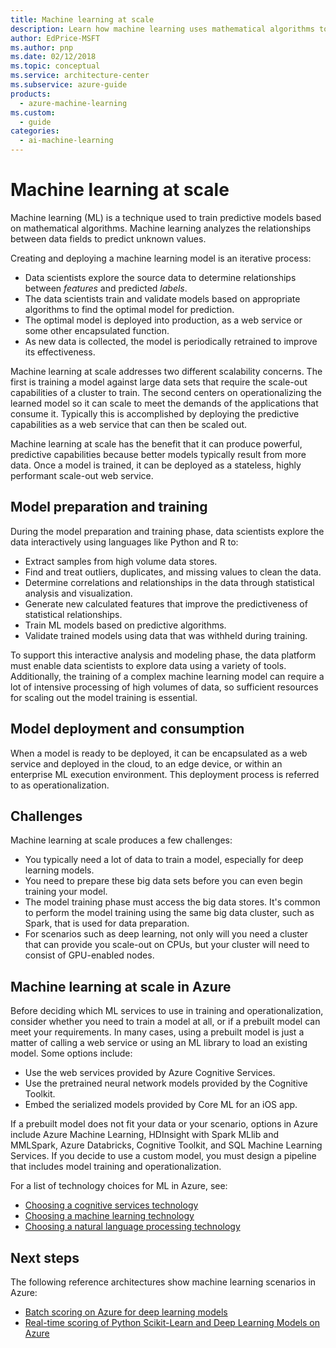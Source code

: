 ```yaml
---
title: Machine learning at scale
description: Learn how machine learning uses mathematical algorithms to analyze data relationships, train predictive models, and deploy and iterate on models at scale.
author: EdPrice-MSFT
ms.author: pnp
ms.date: 02/12/2018
ms.topic: conceptual
ms.service: architecture-center
ms.subservice: azure-guide
products:
  - azure-machine-learning
ms.custom:
  - guide
categories:
  - ai-machine-learning
---
```


# Machine learning at scale

Machine learning (ML) is a technique used to train predictive models based on mathematical algorithms. Machine learning analyzes the relationships between data fields to predict unknown values.

Creating and deploying a machine learning model is an iterative process:

- Data scientists explore the source data to determine relationships between *features* and predicted *labels*.
- The data scientists train and validate models based on appropriate algorithms to find the optimal model for prediction.
- The optimal model is deployed into production, as a web service or some other encapsulated function.
- As new data is collected, the model is periodically retrained to improve its effectiveness.

Machine learning at scale addresses two different scalability concerns. The first is training a model against large data sets that require the scale-out capabilities of a cluster to train. The second centers on operationalizing the learned model so it can scale to meet the demands of the applications that consume it. Typically this is accomplished by deploying the predictive capabilities as a web service that can then be scaled out.

Machine learning at scale has the benefit that it can produce powerful, predictive capabilities because better models typically result from more data. Once a model is trained, it can be deployed as a stateless, highly performant scale-out web service.

## Model preparation and training

During the model preparation and training phase, data scientists explore the data interactively using languages like Python and R to:

- Extract samples from high volume data stores.
- Find and treat outliers, duplicates, and missing values to clean the data.
- Determine correlations and relationships in the data through statistical analysis and visualization.
- Generate new calculated features that improve the predictiveness of statistical relationships.
- Train ML models based on predictive algorithms.
- Validate trained models using data that was withheld during training.

To support this interactive analysis and modeling phase, the data platform must enable data scientists to explore data using a variety of tools. Additionally, the training of a complex machine learning model can require a lot of intensive processing of high volumes of data, so sufficient resources for scaling out the model training is essential.

## Model deployment and consumption

When a model is ready to be deployed, it can be encapsulated as a web service and deployed in the cloud, to an edge device, or within an enterprise ML execution environment. This deployment process is referred to as operationalization.

## Challenges

Machine learning at scale produces a few challenges:

- You typically need a lot of data to train a model, especially for deep learning models.
- You need to prepare these big data sets before you can even begin training your model.
- The model training phase must access the big data stores. It's common to perform the model training using the same big data cluster, such as Spark, that is used for data preparation.
- For scenarios such as deep learning, not only will you need a cluster that can provide you scale-out on CPUs, but your cluster will need to consist of GPU-enabled nodes.

## Machine learning at scale in Azure

Before deciding which ML services to use in training and operationalization, consider whether you need to train a model at all, or if a prebuilt model can meet your requirements. In many cases, using a prebuilt model is just a matter of calling a web service or using an ML library to load an existing model. Some options include:

- Use the web services provided by Azure Cognitive Services.
- Use the pretrained neural network models provided by the Cognitive Toolkit.
- Embed the serialized models provided by Core ML for an iOS app.

If a prebuilt model does not fit your data or your scenario, options in Azure include Azure Machine Learning, HDInsight with Spark MLlib and MMLSpark, Azure Databricks, Cognitive Toolkit, and SQL Machine Learning Services. If you decide to use a custom model, you must design a pipeline that includes model training and operationalization.

For a list of technology choices for ML in Azure, see:

- [Choosing a cognitive services technology](../technology-choices/cognitive-services.md)
- [Choosing a machine learning technology](../technology-choices/data-science-and-machine-learning.md)
- [Choosing a natural language processing technology](../technology-choices/natural-language-processing-content.md)

## Next steps

The following reference architectures show machine learning scenarios in Azure:

- [Batch scoring on Azure for deep learning models](../../reference-architectures/ai/batch-scoring-deep-learning.yml)
- [Real-time scoring of Python Scikit-Learn and Deep Learning Models on Azure](../../reference-architectures/ai/real-time-scoring-machine-learning-models.yml)
